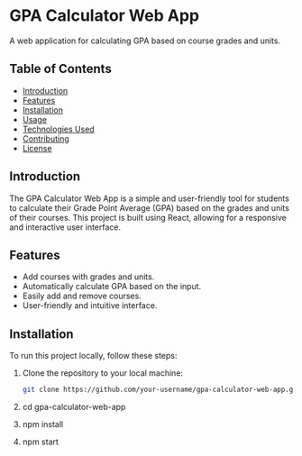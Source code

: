 # GPA Calculator Web App

A web application for calculating GPA based on course grades and units.

## Table of Contents

- [Introduction](#introduction)
- [Features](#features)
- [Installation](#installation)
- [Usage](#usage)
- [Technologies Used](#technologies-used)
- [Contributing](#contributing)
- [License](#license)

## Introduction

The GPA Calculator Web App is a simple and user-friendly tool for students to calculate their Grade Point Average (GPA) based on the grades and units of their courses. This project is built using React, allowing for a responsive and interactive user interface.

## Features

- Add courses with grades and units.
- Automatically calculate GPA based on the input.
- Easily add and remove courses.
- User-friendly and intuitive interface.

## Installation

To run this project locally, follow these steps:

1. Clone the repository to your local machine:

   ```bash
   git clone https://github.com/your-username/gpa-calculator-web-app.git

   ```

2. cd gpa-calculator-web-app

3. npm install

4. npm start

